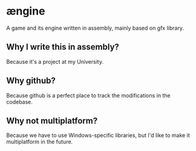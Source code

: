 # ængine
A game and its engine written in assembly, mainly based on gfx library.

## Why I write this in assembly?
Because it's a project at my University.

## Why github?
Because github is a perfect place to track the modifications in the codebase.

## Why not multiplatform?
Because we have to use Windows-specific libraries, but I'd like to make it
multiplatform in the future.
